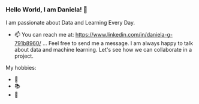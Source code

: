 ### Hello World, I am Daniela! 👋

I am passionate about Data and Learning Every Day.  

- 📫 You can reach me at: https://www.linkedin.com/in/daniela-g-791b8960/ ...
Feel free to send me a message. I am always happy to talk about data and machine learning. Let's see how we can collaborate in a project.

My hobbies:
- 🎾
- 📚
- 🥾

<!--
**danisha20/danisha20** is a ✨ _special_ ✨ repository because its `README.md` (this file) appears on your GitHub profile.

Here are some ideas to get you started:

- 🔭 I’m currently working on ...
- 🌱 I’m currently learning ...
- 👯 I’m looking to collaborate on ...
- 🤔 I’m looking for help with ...
- 💬 Ask me about ...
- 📫 How to reach me: ...
- 😄 Pronouns: ...
- ⚡ Fun fact: ...
-->
